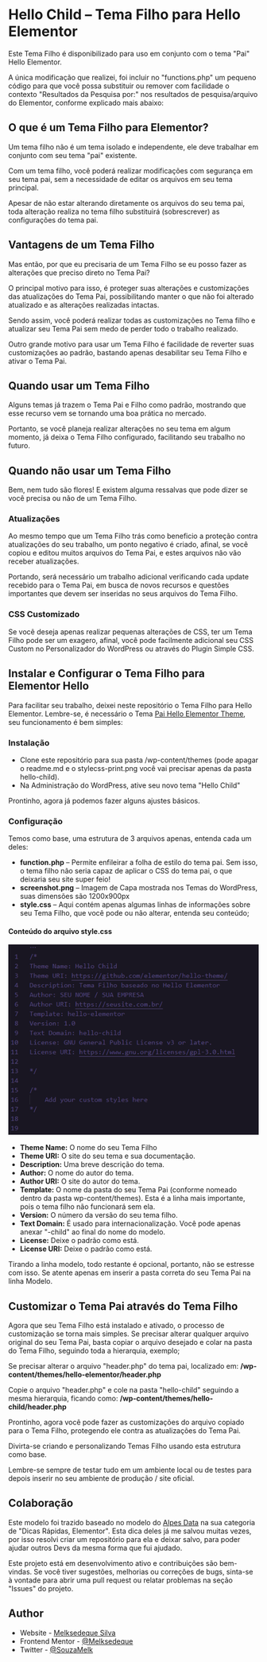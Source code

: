 # Hello Child – Tema Filho para Hello Elementor

Este Tema Filho é disponibilizado para uso em conjunto com o tema "Pai" Hello Elementor. 

A única modificação que realizei, foi incluir no "functions.php" um pequeno código para que você possa substituir ou remover com facilidade o contexto "Resultados da Pesquisa por:" nos resultados de pesquisa/arquivo do Elementor, conforme explicado mais abaixo:

## O que é um Tema Filho para Elementor?

Um tema filho não é um tema isolado e independente, ele deve trabalhar em conjunto com seu tema "pai" existente.

Com um tema filho, você poderá realizar modificações com segurança em seu tema pai, sem a necessidade de editar os arquivos em seu tema principal.

Apesar de não estar alterando diretamente os arquivos do seu tema pai, toda alteração realiza no tema filho substituirá (sobrescrever) as configurações do tema pai.

## Vantagens de um Tema Filho

Mas então, por que eu precisaria de um Tema Filho se eu posso fazer as alterações que preciso direto no Tema Pai?

O principal motivo para isso, é proteger suas alterações e customizações das atualizações do Tema Pai, possibilitando manter o que não foi alterado atualizado e as alterações realizadas intactas.

Sendo assim, você poderá realizar todas as customizações no Tema filho e atualizar seu Tema Pai sem medo de perder todo o trabalho realizado.

Outro grande motivo para usar um Tema Filho é facilidade de reverter suas customizações ao padrão, bastando apenas desabilitar seu Tema Filho e ativar o Tema Pai.

## Quando usar um Tema Filho

Alguns temas já trazem o Tema Pai e Filho como padrão, mostrando que esse recurso vem se tornando uma boa prática no mercado.

Portanto, se você planeja realizar alterações no seu tema em algum momento, já deixa o Tema Filho configurado, facilitando seu trabalho no futuro.

## Quando não usar um Tema Filho

Bem, nem tudo são flores! E existem alguma ressalvas que pode dizer se você precisa ou não de um Tema Filho.

### Atualizações

Ao mesmo tempo que um Tema Filho trás como beneficio a proteção contra atualizações do seu trabalho, um ponto negativo é criado, afinal, se você copiou e editou muitos arquivos do Tema Pai, e estes arquivos não vão receber atualizações.

Portando, será necessário um trabalho adicional verificando cada update recebido para o Tema Pai, em busca de novos recursos e questões importantes que devem ser inseridas no seus arquivos do Tema Filho.

### CSS Customizado

Se você deseja apenas realizar pequenas alterações de CSS, ter um Tema Filho pode ser um exagero, afinal, você pode facilmente adicional seu CSS Custom no Personalizador do WordPress ou através do Plugin Simple CSS.

## Instalar e Configurar o Tema Filho para Elementor Hello

Para facilitar seu trabalho, deixei neste repositório o Tema Filho para Hello Elementor. Lembre-se, é necessário o Tema [Pai Hello Elementor Theme](https://br.wordpress.org/themes/hello-elementor/), seu funcionamento é bem simples:

### Instalação

- Clone este repositório para sua pasta /wp-content/themes (pode apagar o readme.md e o stylecss-print.png você vai precisar apenas da pasta hello-child).
- Na Administração do WordPress, ative seu novo tema "Hello Child"

Prontinho, agora já podemos fazer alguns ajustes básicos.

### Configuração

Temos como base, uma estrutura de 3 arquivos apenas, entenda cada um deles:

- **function.php** – Permite enfileirar a folha de estilo do tema pai. Sem isso, o tema filho não seria capaz de aplicar o CSS do tema pai, o que deixaria seu site super feio!
- **screenshot.png** – Imagem de Capa mostrada nos Temas do WordPress, suas dimensões são 1200x900px
- **style.css** – Aqui contém apenas algumas linhas de informações sobre seu Tema Filho, que você pode ou não alterar, entenda seu conteúdo;

#### Conteúdo do arquivo style.css

![Exemplo do style.css](./stylecss-print.png "Exemplo do style.css")

- **Theme Name:** O nome do seu Tema Filho
- **Theme URI:** O site do seu tema e sua documentação.
- **Description:** Uma breve descrição do tema.
- **Author:** O nome do autor do tema.
- **Author URI:** O site do autor do tema.
- **Template:** O nome da pasta do seu Tema Pai (conforme nomeado dentro da pasta wp-content/themes). Esta é a linha mais importante, pois o tema filho não funcionará sem ela.
- **Version:** O número da versão do seu tema filho.
- **Text Domain:** É usado para internacionalização. Você pode apenas anexar "-child" ao final do nome do modelo.
- **License:** Deixe o padrão como está.
- **License URI:** Deixe o padrão como está.

Tirando a linha modelo, todo restante é opcional, portanto, não se estresse com isso. Se atente apenas em inserir a pasta correta do seu Tema Pai na linha Modelo.

## Customizar o Tema Pai através do Tema Filho

Agora que seu Tema Filho está instalado e ativado, o processo de customização se torna mais simples. Se precisar alterar qualquer arquivo original do seu Tema Pai, basta copiar o arquivo desejado e colar na pasta do Tema Filho, seguindo toda a hierarquia, exemplo;

Se precisar alterar o arquivo "header.php" do tema pai, localizado em: **/wp-content/themes/hello-elementor/header.php**

Copie o arquivo "header.php" e cole na pasta "hello-child" seguindo a mesma hierarquia, ficando como:
**/wp-content/themes/hello-child/header.php**

Prontinho, agora você pode fazer as customizações do arquivo copiado para o Tema Filho, protegendo ele contra as atualizações do Tema Pai.

Divirta-se criando e personalizando Temas Filho usando esta estrutura como base.

Lembre-se sempre de testar tudo em um ambiente local ou de testes para depois inserir no seu ambiente de produção / site oficial.

## Colaboração

Este modelo foi trazido baseado no modelo do [Alpes Data](https://alpesdata.com.br/blog/hello-theme-child-tema-filho-para-elementor-hello/) na sua categoria de "Dicas Rápidas, Elementor". Esta dica deles já me salvou muitas vezes, por isso resolvi criar um repositório para ela e deixar salvo, para poder ajudar outros Devs da mesma forma que fui ajudado.

Este projeto está em desenvolvimento ativo e contribuições são bem-vindas. Se você tiver sugestões, melhorias ou correções de bugs, sinta-se à vontade para abrir uma pull request ou relatar problemas na seção "Issues" do projeto.

## Author

- Website - [Melksedeque Silva](https://github.com/Melksedeque/)
- Frontend Mentor - [@Melksedeque](https://www.frontendmentor.io/profile/Melksedeque)
- Twitter - [@SouzaMelk](https://twitter.com/SouzaMelk)